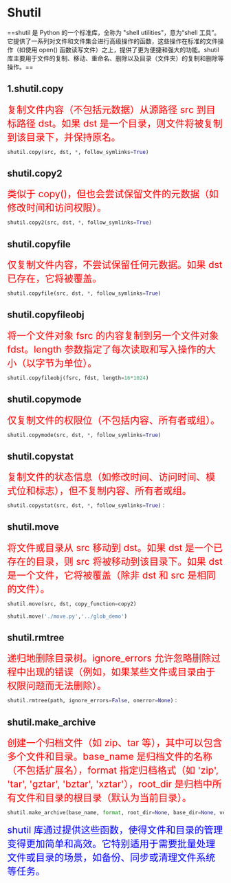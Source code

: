 # Shutil

==shutil 是 Python 的一个标准库，全称为 "shell utilities"，意为“shell 工具”。它提供了一系列对文件和文件集合进行高级操作的函数，这些操作在标准的文件操作（如使用 open() 函数读写文件）之上，提供了更为便捷和强大的功能。shutil 库主要用于文件的复制、移动、重命名、删除以及目录（文件夹）的复制和删除等操作。==

## 1.shutil.copy

<span style="color: red; font-size: 22px;">复制文件内容（不包括元数据）从源路径 src 到目标路径 dst。如果 dst 是一个目录，则文件将被复制到该目录下，并保持原名。</span>

```python
shutil.copy(src, dst, *, follow_symlinks=True)

```

## shutil.copy2

<span style="color: red; font-size: 22px;">类似于 copy()，但也会尝试保留文件的元数据（如修改时间和访问权限）。</span>

```python
shutil.copy2(src, dst, *, follow_symlinks=True)
```

## shutil.copyfile

<span style="color: red; font-size: 22px;">仅复制文件内容，不尝试保留任何元数据。如果 dst 已存在，它将被覆盖。</span>

```python
shutil.copyfile(src, dst, *, follow_symlinks=True)
```

## shutil.copyfileobj

<span style="color: red; font-size: 22px;">将一个文件对象 fsrc 的内容复制到另一个文件对象 fdst。length 参数指定了每次读取和写入操作的大小（以字节为单位）。</span>

```python
shutil.copyfileobj(fsrc, fdst, length=16*1024)
```

## shutil.copymode

<span style="color: red; font-size: 22px;">仅复制文件的权限位（不包括内容、所有者或组）。</span>

```python
shutil.copymode(src, dst, *, follow_symlinks=True)
```

## shutil.copystat

<span style="color: red; font-size: 22px;">复制文件的状态信息（如修改时间、访问时间、模式位和标志），但不复制内容、所有者或组。</span>

```python
shutil.copystat(src, dst, *, follow_symlinks=True)：
```

## shutil.move

<span style="color: red; font-size: 22px;">将文件或目录从 src 移动到 dst。如果 dst 是一个已存在的目录，则 src 将被移动到该目录下。如果 dst 是一个文件，它将被覆盖（除非 dst 和 src 是相同的文件）。</span>

```python
shutil.move(src, dst, copy_function=copy2)

shutil.move('./move.py','../glob_demo')
```

## shutil.rmtree

<span style="color: red; font-size: 22px;">递归地删除目录树。ignore_errors 允许忽略删除过程中出现的错误（例如，如果某些文件或目录由于权限问题而无法删除）。</span>

```python
shutil.rmtree(path, ignore_errors=False, onerror=None)：
```

## shutil.make_archive

<span style="color: red; font-size: 22px;">创建一个归档文件（如 zip、tar 等），其中可以包含多个文件和目录。base_name 是归档文件的名称（不包括扩展名），format 指定归档格式（如 'zip', 'tar', 'gztar', 'bztar', 'xztar'），root_dir 是归档中所有文件和目录的根目录（默认为当前目录）。</span>

```python
shutil.make_archive(base_name, format, root_dir=None, base_dir=None, verbose=0, dry_run=0, owner=None, group=None, logger=None)：
```

<span style="color: blue; font-size: 22px;">shutil 库通过提供这些函数，使得文件和目录的管理变得更加简单和高效。它特别适用于需要批量处理文件或目录的场景，如备份、同步或清理文件系统等任务。</span>

